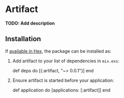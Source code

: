 # Artifact

**TODO: Add description**

## Installation

If [available in Hex](https://hex.pm/docs/publish), the package can be installed as:

  1. Add artifact to your list of dependencies in `mix.exs`:

        def deps do
          [{:artifact, "~> 0.0.1"}]
        end

  2. Ensure artifact is started before your application:

        def application do
          [applications: [:artifact]]
        end

